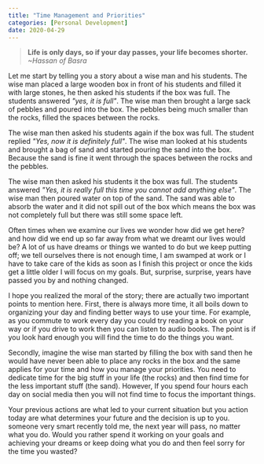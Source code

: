 ```yaml
---
title: "Time Management and Priorities"
categories: [Personal Development]
date: 2020-04-29
---
```

> **Life is only days, so if your day passes, your life becomes shorter.**
*~Hassan of Basra*
<!--more-->

Let me start by telling you a story about a wise man and his students. The wise man placed a large wooden box in front of his students and filled it with large stones, he then asked his students if the box was full. The students answered *"yes, it is full"*. The wise man then brought a large sack of pebbles and poured into the box. The pebbles being much smaller than the rocks, filled the spaces between the rocks.

The wise man then asked his students again if the box was full. The student replied *"Yes, now it is definitely full"*. The wise man looked at his students and brought a bag of sand and started pouring the sand into the box. Because the sand is fine it went through the spaces between the rocks and the pebbles.

The wise man then asked his students it the box was full. The students answered *"Yes, it is really full this time you cannot add anything else"*. The wise man then poured water on top of the sand. The sand was able to absorb the water and it did not spill out of the box which means the box was not completely full but there was still some space left.

Often times when we examine our lives we wonder how did we get here? and how did we end up so far away from what we dreamt our lives would be? A lot of us have dreams or things we wanted to do but we keep putting off; we tell ourselves there is not enough time, I am swamped at work or I have to take care of the kids as soon as I finish this project or once the kids get a little older I will focus on my goals. But, surprise, surprise, years have passed you by and nothing changed.

I hope you realized the moral of the story; there are actually two important points to mention here. First, there is always more time, it all boils down to organizing your day and finding better ways to use your time. For example, as you commute to work every day you could try reading a book on your way or if you drive to work then you can listen to audio books. The point is if you look hard enough you will find the time to do the things you want.

Secondly, imagine the wise man started by filling the box with sand then he would have never been able to place any rocks in the box and the same applies for your time and how you manage your priorities. You need to dedicate time for the big stuff in your life (the rocks) and then find time for the less important stuff (the sand). However, If you spend four hours each day on social media then you will not find time to focus the important things.

Your previous actions are what led to your current situation but you action today are what determines your future and the decision is up to you. someone very smart recently told me, the next year will pass, no matter what you do. Would you rather spend it working on your goals and achieving your dreams or keep doing what you do and then feel sorry for the time you wasted?
